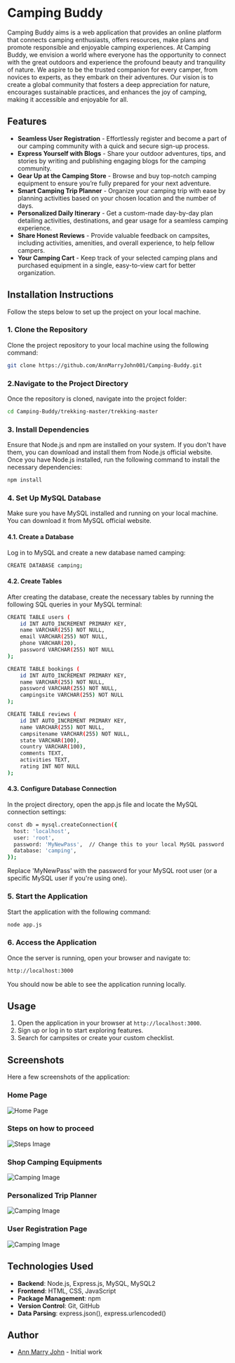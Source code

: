 # Camping Buddy
Camping Buddy aims is a web application that provides an online platform that connects camping enthusiasts, offers resources, make plans and promote responsible and enjoyable camping experiences.
At Camping Buddy, we envision a world where everyone has the opportunity to connect with the great outdoors and experience the profound beauty and tranquility of nature. We aspire to be the trusted 
companion for every camper, from novices to experts, as they embark on their adventures. Our vision is to create a global community that fosters a deep appreciation for
nature, encourages sustainable practices, and enhances the joy of camping, making it accessible and enjoyable for all.

## Features

- **Seamless User Registration** - Effortlessly register and become a part of our camping community with a quick and secure sign-up process.
- **Express Yourself with Blogs** - Share your outdoor adventures, tips, and stories by writing and publishing engaging blogs for the camping community.
- **Gear Up at the Camping Store** - Browse and buy top-notch camping equipment to ensure you’re fully prepared for your next adventure.
- **Smart Camping Trip Planner** - Organize your camping trip with ease by planning activities based on your chosen location and the number of days.
- **Personalized Daily Itinerary** - Get a custom-made day-by-day plan detailing activities, destinations, and gear usage for a seamless camping experience.
- **Share Honest Reviews** - Provide valuable feedback on campsites, including activities, amenities, and overall experience, to help fellow campers.
- **Your Camping Cart** - Keep track of your selected camping plans and purchased equipment in a single, easy-to-view cart for better organization.

## Installation Instructions
Follow the steps below to set up the project on your local machine.
### 1. Clone the Repository
Clone the project repository to your local machine using the following command:

```bash
git clone https://github.com/AnnMarryJohn001/Camping-Buddy.git
```
### 2.Navigate to the Project Directory
Once the repository is cloned, navigate into the project folder:
```bash
cd Camping-Buddy/trekking-master/trekking-master
```
### 3. Install Dependencies
Ensure that Node.js and npm are installed on your system. If you don't have them, you can download and install them from Node.js official website.
Once you have Node.js installed, run the following command to install the necessary dependencies:
```bash
npm install
```
### 4. Set Up MySQL Database
Make sure you have MySQL installed and running on your local machine. You can download it from MySQL official website.
#### 4.1. Create a Database
Log in to MySQL and create a new database named camping:
```bash
CREATE DATABASE camping;
```
#### 4.2. Create Tables
After creating the database, create the necessary tables by running the following SQL queries in your MySQL terminal:
```bash
CREATE TABLE users (
    id INT AUTO_INCREMENT PRIMARY KEY,
    name VARCHAR(255) NOT NULL,
    email VARCHAR(255) NOT NULL,
    phone VARCHAR(20),
    password VARCHAR(255) NOT NULL
);

CREATE TABLE bookings (
    id INT AUTO_INCREMENT PRIMARY KEY,
    name VARCHAR(255) NOT NULL,
    password VARCHAR(255) NOT NULL,
    campingsite VARCHAR(255) NOT NULL
);

CREATE TABLE reviews (
    id INT AUTO_INCREMENT PRIMARY KEY,
    name VARCHAR(255) NOT NULL,
    campsitename VARCHAR(255) NOT NULL,
    state VARCHAR(100),
    country VARCHAR(100),
    comments TEXT,
    activities TEXT,
    rating INT NOT NULL
);
```
#### 4.3. Configure Database Connection
In the project directory, open the app.js file and locate the MySQL connection settings:
```bash
const db = mysql.createConnection({
  host: 'localhost',
  user: 'root',
  password: 'MyNewPass',  // Change this to your local MySQL password
  database: 'camping',
});
```
Replace 'MyNewPass' with the password for your MySQL root user (or a specific MySQL user if you're using one).

### 5. Start the Application
Start the application with the following command:
```bash
node app.js
```

### 6. Access the Application
Once the server is running, open your browser and navigate to:
```bash
http://localhost:3000
```
You should now be able to see the application running locally.

## Usage
1. Open the application in your browser at `http://localhost:3000`.
2. Sign up or log in to start exploring features.
3. Search for campsites or create your custom checklist.

## Screenshots
Here a few screenshots of the application:
### Home Page
![Home Page](./images/Screenshot%202024-11-19%20200059.jpg)
### Steps on how to proceed
![Steps Image](./images/Image2.jpg)
### Shop Camping Equipments
![Camping Image](./images/Image3.jpg)
### Personalized Trip Planner
![Camping Image](./images/Image4.jpg)
### User Registration Page
![Camping Image](./images/Image5.jpg)


## Technologies Used
- **Backend**: Node.js, Express.js, MySQL, MySQL2
- **Frontend**: HTML, CSS, JavaScript
- **Package Management**: npm
- **Version Control**: Git, GitHub
- **Data Parsing**: express.json(), express.urlencoded()

## Author
- [Ann Marry John](https://github.com/AnnMarryJohn001) - Initial work
  



